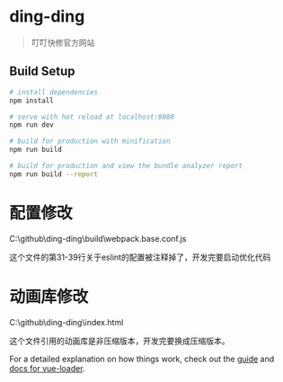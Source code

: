 # ding-ding

> 叮叮快修官方网站

## Build Setup

``` bash
# install dependencies
npm install

# serve with hot reload at localhost:8080
npm run dev

# build for production with minification
npm run build

# build for production and view the bundle analyzer report
npm run build --report
```
# 配置修改
C:\github\ding-ding\build\webpack.base.conf.js

这个文件的第31-39行关于eslint的配置被注释掉了，开发完要启动优化代码
# 动画库修改
C:\github\ding-ding\index.html

这个文件引用的动画库是非压缩版本，开发完要换成压缩版本。

For a detailed explanation on how things work, check out the [guide](http://vuejs-templates.github.io/webpack/) and [docs for vue-loader](http://vuejs.github.io/vue-loader).
